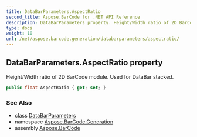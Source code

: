 ```yaml
---
title: DataBarParameters.AspectRatio
second_title: Aspose.BarCode for .NET API Reference
description: DataBarParameters property. Height/Width ratio of 2D BarCode module. Used for DataBar stacked
type: docs
weight: 10
url: /net/aspose.barcode.generation/databarparameters/aspectratio/
---
```

## DataBarParameters.AspectRatio property

Height/Width ratio of 2D BarCode module. Used for DataBar stacked.

```csharp
public float AspectRatio { get; set; }
```

### See Also

* class [DataBarParameters](../)
* namespace [Aspose.BarCode.Generation](../../../aspose.barcode.generation/)
* assembly [Aspose.BarCode](../../../)


